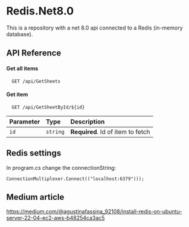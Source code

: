 
# Redis.Net8.0

This is a repository with a net 8.0 api connected to a Redis (in-memory database).

## API Reference

#### Get all items

```http
  GET /api/GetSheets
```

#### Get item

```http
  GET /api/GetSheetById/${id}
```

| Parameter | Type     | Description                       |
| :-------- | :------- | :-------------------------------- |
| `id`      | `string` | **Required**. Id of item to fetch |


## Redis settings
In program.cs change the connectionString:
```
ConnectionMultiplexer.Connect(("localhost:6379")));
```

## Medium article
https://medium.com/@agustinafassina_92108/install-redis-on-ubuntu-server-22-04-ec2-aws-b48254ca3ac5 


